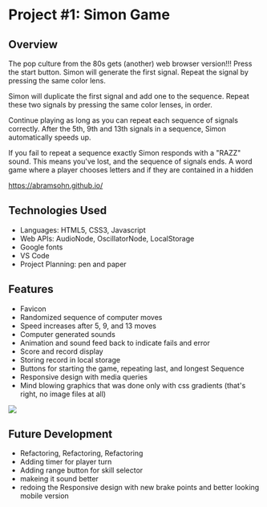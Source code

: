 # Project #1: Simon Game

## Overview

The pop culture from the 80s gets (another) web browser version!!!
Press the start button. Simon will generate the first signal. Repeat the signal by pressing the same color lens.

Simon will duplicate the first signal and add one to the sequence. Repeat these two signals by pressing the same color lenses, in order.

Continue playing as long as you can repeat each sequence of signals correctly. After the 5th, 9th and 13th signals in a sequence, Simon automatically speeds up.

If you fail to repeat a sequence exactly Simon responds with a "RAZZ" sound. This means you've lost, and the sequence of signals ends.
A word game where a player chooses letters and if they are contained in a hidden

https://abramsohn.github.io/

## Technologies Used

- Languages: HTML5, CSS3, Javascript
- Web APIs: AudioNode, OscillatorNode, LocalStorage
- Google fonts
- VS Code
- Project Planning: pen and paper

## Features

- Favicon
- Randomized sequence of computer moves
- Speed increases after 5, 9, and 13 moves
- Computer generated sounds
- Animation and sound feed back to indicate fails and error
- Score and record display
- Storing record in local storage
- Buttons for starting the game, repeating last, and longest Sequence
- Responsive design with media queries
- Mind blowing graphics that was done only with css gradients (that's right, no image files at all)

<img src="https://media.giphy.com/media/jGRQyKgpdfy8pDpCWj/giphy.gif"/>

## Future Development

- Refactoring, Refactoring, Refactoring
- Adding timer for player turn
- Adding range button for skill selector
- makeing it sound better
- redoing the Responsive design with new brake points and better looking mobile version
